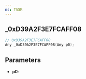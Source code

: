 ```yaml
---
ns: TASK
---
```

## _0xD39A2F3E7FCAFF08

```c
// 0xD39A2F3E7FCAFF08
Any _0xD39A2F3E7FCAFF08(Any p0);
```

## Parameters
* **p0**:

